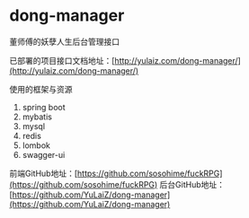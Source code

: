 # dong-manager
董师傅的妖孽人生后台管理接口

已部署的项目接口文档地址：[http://yulaiz.com/dong-manager/](http://yulaiz.com/dong-manager/)

使用的框架与资源
1. spring boot
2. mybatis
3. mysql
4. redis
5. lombok
6. swagger-ui

前端GitHub地址：[https://github.com/sosohime/fuckRPG](https://github.com/sosohime/fuckRPG)
后台GitHub地址：[https://github.com/YuLaiZ/dong-manager](https://github.com/YuLaiZ/dong-manager)